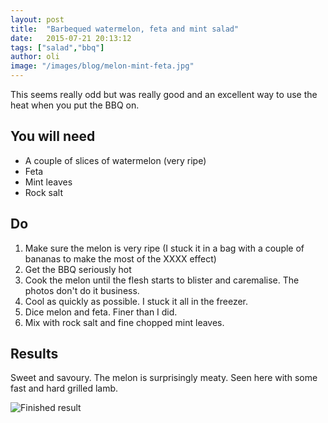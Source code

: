 ```yaml
---
layout: post
title:  "Barbequed watermelon, feta and mint salad"
date:   2015-07-21 20:13:12
tags: ["salad","bbq"]
author: oli
image: "/images/blog/melon-mint-feta.jpg"
---
```


This seems really odd but was really good and an excellent way to use the heat when you put the BBQ on.

## You will need

* A couple of slices of watermelon (very ripe)
* Feta
* Mint leaves
* Rock salt


## Do

1. Make sure the melon is very ripe (I stuck it in a bag with a couple of bananas to make the most of the XXXX effect)
2. Get the BBQ seriously hot
3. Cook the melon until the flesh starts to blister and caremalise.  The photos don't do it business.
4. Cool as quickly as possible.  I stuck it all in the freezer.
5. Dice melon and feta.  Finer than I did.
6. Mix with rock salt and fine chopped mint leaves.


## Results

Sweet and savoury.  The melon is surprisingly meaty.  Seen here with some fast and hard grilled lamb.

![Finished result](/images/blog/melon-mint-feta.jpg)
